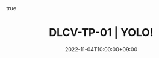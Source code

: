 ---
title: "DLCV-TP-01 | YOLO!"
date: 2022-11-04T10:00:00+09:00
description: ""
summary: ""

draft: false
math: true 
highlight: true
hightlight_languages: ["python","bash"]

authors: ["Claire Labit-Bonis"]

hero: featured.png

tags: ["Teaching"]

menu:
  sidebar:
    name: "01 | YOLO!"
    identifier: dlcv-practical-sessions-2023-2024-02
    parent: dlcv-2023-2024-practical
    weight: 20
---